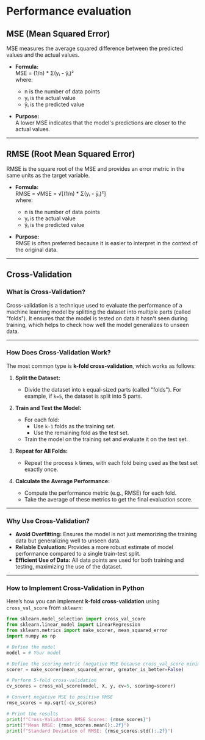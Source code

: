 # Performance evaluation

## **MSE (Mean Squared Error)**

MSE measures the average squared difference between the predicted values and the actual values.

- **Formula:**  
  MSE = (1/n) * Σ(yᵢ - ŷᵢ)²  
  where:  
  - n is the number of data points  
  - yᵢ is the actual value  
  - ŷᵢ is the predicted value  

- **Purpose:**  
  A lower MSE indicates that the model's predictions are closer to the actual values.  

---

## **RMSE (Root Mean Squared Error)**  

RMSE is the square root of the MSE and provides an error metric in the same units as the target variable.

- **Formula:**  
  RMSE = √MSE = √[(1/n) * Σ(yᵢ - ŷᵢ)²]  
  where:  
  - n is the number of data points  
  - yᵢ is the actual value  
  - ŷᵢ is the predicted value  

- **Purpose:**  
  RMSE is often preferred because it is easier to interpret in the context of the original data.  

---

## **Cross-Validation**

### **What is Cross-Validation?**

Cross-validation is a technique used to evaluate the performance of a machine learning model by splitting the dataset into multiple parts (called "folds"). It ensures that the model is tested on data it hasn't seen during training, which helps to check how well the model generalizes to unseen data.

---

### **How Does Cross-Validation Work?**

The most common type is **k-fold cross-validation**, which works as follows:

1. **Split the Dataset:**  
   - Divide the dataset into `k` equal-sized parts (called "folds"). For example, if `k=5`, the dataset is split into 5 parts.

2. **Train and Test the Model:**  
   - For each fold:
     - Use `k-1` folds as the training set.
     - Use the remaining fold as the test set.
   - Train the model on the training set and evaluate it on the test set.

3. **Repeat for All Folds:**  
   - Repeat the process `k` times, with each fold being used as the test set exactly once.

4. **Calculate the Average Performance:**  
   - Compute the performance metric (e.g., RMSE) for each fold.
   - Take the average of these metrics to get the final evaluation score.

---

### **Why Use Cross-Validation?**

- **Avoid Overfitting:** Ensures the model is not just memorizing the training data but generalizing well to unseen data.
- **Reliable Evaluation:** Provides a more robust estimate of model performance compared to a single train-test split.
- **Efficient Use of Data:** All data points are used for both training and testing, maximizing the use of the dataset.

---

### **How to Implement Cross-Validation in Python**

Here’s how you can implement **k-fold cross-validation** using `cross_val_score` from `sklearn`:

```python
from sklearn.model_selection import cross_val_score
from sklearn.linear_model import LinearRegression
from sklearn.metrics import make_scorer, mean_squared_error
import numpy as np

# Define the model
model = # Your model

# Define the scoring metric (negative MSE because cross_val_score minimizes by default)
scorer = make_scorer(mean_squared_error, greater_is_better=False)

# Perform 5-fold cross-validation
cv_scores = cross_val_score(model, X, y, cv=5, scoring=scorer)

# Convert negative MSE to positive RMSE
rmse_scores = np.sqrt(-cv_scores)

# Print the results
print(f"Cross-Validation RMSE Scores: {rmse_scores}")
print(f"Mean RMSE: {rmse_scores.mean():.2f}")
print(f"Standard Deviation of RMSE: {rmse_scores.std():.2f}")



